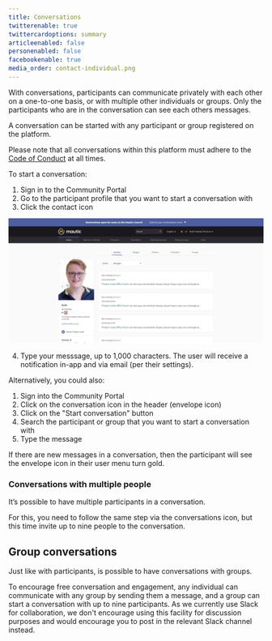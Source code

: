 ```yaml
---
title: Conversations
twitterenable: true
twittercardoptions: summary
articleenabled: false
personenabled: false
facebookenable: true
media_order: contact-individual.png
---
```


With conversations, participants can communicate privately with each other on a one-to-one basis, or with multiple other individuals or groups. Only the participants who are in the conversation can see each others messages.

A conversation can be started with any participant or group registered on the platform.

Please note that all conversations within this platform must adhere to the [Code of Conduct](https://contribute.mautic.org/policies/code-of-conduct) at all times.

To start a conversation:

1. Sign in to the Community Portal
2. Go to the participant profile that you want to start a conversation with
3. Click the contact icon

![contact-individual](contact-individual.png "contact-individual")

4. Type your messsage, up to 1,000 characters. The user will receive a notification in-app and via email (per their settings).

Alternatively, you could also:

1. Sign into the Community Portal
2. Click on the conversation icon in the header (envelope icon)
3. Click on the "Start conversation" button
4. Search the participant or group that you want to start a conversation with
5. Type the message

If there are new messages in a conversation, then the participant will see the envelope icon in their user menu turn gold.

### Conversations with multiple people

It’s possible to have multiple participants in a conversation.

For this, you need to follow the same step via the conversations icon, but this time invite up to nine people to the conversation.

## Group conversations

Just like with participants, is possible to have conversations with groups.

To encourage free conversation and engagement, any individual can communicate with any group by sending them a message, and a group can start a conversation with up to nine participants. As we currently use Slack for collaboration, we don't encourage using this facility for discussion purposes and would encourage you to post in the relevant Slack channel instead.
